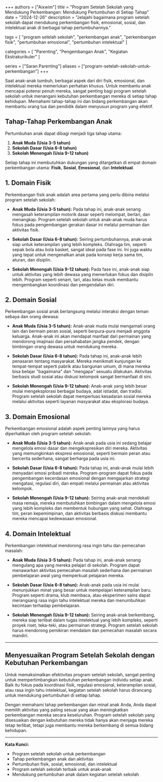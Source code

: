 +++
authors = ["Aixwim"]
title = "Program Setelah Sekolah yang Mendukung Perkembangan: Mendukung Pertumbuhan di Setiap Tahap"
date = "2024-12-26"
description = "Jelajahi bagaimana program setelah sekolah dapat mendukung perkembangan fisik, emosional, sosial, dan intelektual anak di berbagai tahap pertumbuhannya."

tags = [
  "program setelah sekolah",
  "perkembangan anak",
  "perkembangan fisik",
  "pertumbuhan emosional",
  "pertumbuhan intelektual"
]

categories = [
  "Parenting",
  "Pengembangan Anak",
  "Kegiatan Ekstrakurikuler"
]

series = ["Saran Parenting"]
aliases = ["program-setelah-sekolah-untuk-perkembangan"]
+++

Saat anak-anak tumbuh, berbagai aspek dari diri fisik, emosional, dan intelektual mereka memerlukan perhatian khusus. Untuk membantu anak mencapai potensi penuh mereka, sangat penting bagi program setelah sekolah untuk menangani kebutuhan perkembangan mereka di setiap tahap kehidupan. Memahami tahap-tahap ini dan bidang perkembangan akan membantu orang tua dan pendidik dalam menyusun program yang efektif.

<!--more-->

## Tahap-Tahap Perkembangan Anak

Pertumbuhan anak dapat dibagi menjadi tiga tahap utama:

1. **Anak Muda (Usia 3-5 tahun)**
2. **Sekolah Dasar (Usia 6-8 tahun)**
3. **Sekolah Menengah (Usia 9-12 tahun)**

Setiap tahap ini membutuhkan dukungan yang ditargetkan di empat domain perkembangan utama: **Fisik**, **Sosial**, **Emosional**, dan **Intelektual**.

## 1. **Domain Fisik**

Perkembangan fisik anak adalah area pertama yang perlu dibina melalui program setelah sekolah:

- **Anak Muda (Usia 3-5 tahun):** Pada tahap ini, anak-anak senang mengasah keterampilan motorik dasar seperti melompat, berlari, dan menangkap. Program setelah sekolah untuk anak-anak muda harus fokus pada pengembangan gerakan dasar ini melalui permainan dan aktivitas fisik.

- **Sekolah Dasar (Usia 6-8 tahun):** Seiring pertumbuhannya, anak-anak siap untuk keterampilan yang lebih kompleks. Olahraga tim, seperti sepak bola atau bola basket, sangat ideal pada fase ini. Ini juga waktu yang tepat untuk mengenalkan anak pada konsep kerja sama tim, aturan, dan disiplin.

- **Sekolah Menengah (Usia 9-12 tahun):** Pada fase ini, anak-anak siap untuk aktivitas yang lebih dewasa yang memerlukan fokus dan disiplin lebih. Program seperti senam, tari, atau kelas musik membantu mengembangkan koordinasi dan pengendalian diri.

## 2. **Domain Sosial**

Perkembangan sosial anak berlangsung melalui interaksi dengan teman sebaya dan orang dewasa:

- **Anak Muda (Usia 3-5 tahun):** Anak-anak muda mulai mengamati orang lain dan bermain peran sosial, seperti berpura-pura menjadi anggota keluarga. Anak-anak ini akan mendapat manfaat dari permainan yang mendorong imajinasi dan persahabatan jangka pendek, dengan bimbingan orang dewasa untuk mendukung mereka.

- **Sekolah Dasar (Usia 6-8 tahun):** Pada tahap ini, anak-anak lebih penasaran tentang masyarakat. Mereka menikmati kunjungan ke tempat-tempat seperti pabrik atau bangunan umum, di mana mereka bisa belajar "bagaimana" dan "mengapa" sesuatu dilakukan. Aktivitas berbasis studi sosial atau diskusi kelompok sangat bermanfaat di sini.

- **Sekolah Menengah (Usia 9-12 tahun):** Anak-anak yang lebih besar mulai mengeksplorasi berbagai budaya, adat istiadat, dan tradisi. Program setelah sekolah dapat memperluas kesadaran sosial mereka melalui aktivitas seperti layanan masyarakat atau eksplorasi budaya.

## 3. **Domain Emosional**

Perkembangan emosional adalah aspek penting lainnya yang harus diperhatikan oleh program setelah sekolah:

- **Anak Muda (Usia 3-5 tahun):** Anak-anak pada usia ini sedang belajar mengelola emosi dasar dan mengekspresikan diri mereka. Aktivitas yang memungkinkan ekspresi emosional, seperti bermain peran atau bercerita sederhana, sangat berharga pada usia ini.

- **Sekolah Dasar (Usia 6-8 tahun):** Pada tahap ini, anak-anak mulai lebih menyadari emosi pribadi mereka. Program-program dapat fokus pada pengembangan kecerdasan emosional dengan mengajarkan strategi mengatasi, regulasi diri, dan empati melalui permainan atau aktivitas kelompok.

- **Sekolah Menengah (Usia 9-12 tahun):** Seiring anak-anak mendekati masa remaja, mereka membutuhkan bimbingan dalam mengelola emosi yang lebih kompleks dan membentuk hubungan yang sehat. Olahraga tim, peran kepemimpinan, dan aktivitas berbasis diskusi membantu mereka mencapai kedewasaan emosional.

## 4. **Domain Intelektual**

Perkembangan intelektual mendorong rasa ingin tahu dan pemecahan masalah:

- **Anak Muda (Usia 3-5 tahun):** Pada tahap ini, anak-anak senang mengulang apa yang mereka pelajari di sekolah. Program dapat menawarkan aktivitas pemecahan masalah sederhana dan permainan pembelajaran awal yang memperkuat pelajaran mereka.

- **Sekolah Dasar (Usia 6-8 tahun):** Anak-anak pada usia ini mulai menunjukkan minat yang besar untuk mempelajari keterampilan baru. Program seperti drama, klub membaca, atau eksperimen sains dapat merangsang rasa ingin tahu intelektual mereka dan menumbuhkan kecintaan terhadap pembelajaran.

- **Sekolah Menengah (Usia 9-12 tahun):** Seiring anak-anak berkembang, mereka siap terlibat dalam tugas intelektual yang lebih kompleks, seperti proyek riset, teka-teki, atau permainan strategi. Program setelah sekolah harus mendorong pemikiran mendalam dan pemecahan masalah secara mandiri.

---

## Menyesuaikan Program Setelah Sekolah dengan Kebutuhan Perkembangan

Untuk memaksimalkan efektivitas program setelah sekolah, sangat penting untuk mempertimbangkan kebutuhan perkembangan individu setiap anak. Baik itu fokus pada koordinasi fisik, regulasi emosional, keterampilan sosial, atau rasa ingin tahu intelektual, kegiatan setelah sekolah harus dirancang untuk mendukung pertumbuhan di setiap tahap.

Dengan memahami tahap perkembangan dan minat anak Anda, Anda dapat memilih aktivitas yang paling sesuai yang akan meningkatkan perkembangan mereka secara keseluruhan. Program setelah sekolah yang disesuaikan dengan kebutuhan mereka tidak hanya akan menjaga mereka tetap terlibat, tetapi juga membantu mereka berkembang di semua bidang kehidupan.

---

**Kata Kunci:**
- Program setelah sekolah untuk perkembangan
- Tahap perkembangan anak dan aktivitas
- Pertumbuhan fisik, sosial, emosional, dan intelektual
- Program setelah sekolah terbaik untuk anak-anak
- Mendukung pertumbuhan anak dalam kegiatan setelah sekolah
